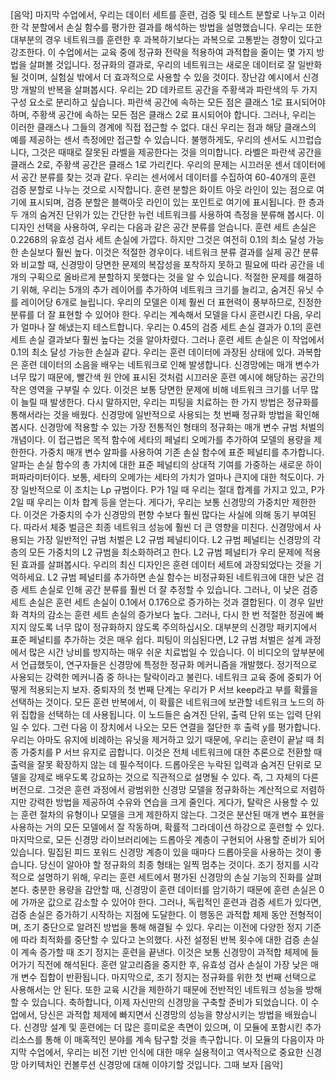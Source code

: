 [음악] 마지막 수업에서, 우리는 데이터 세트를 훈련, 검증 및 테스트 분할로 나누고 이러한 각 분할에서 손실 함수를 평가한 결과를 해석하는 방법을 설명했습니다. 우리는 또한 대부분의 경우 네트워크를 훈련한 후 과복하기보다는 과복으로 고통받는 경향이 있다고 강조한다. 이 수업에서는 교육 중에 정규화 전략을 적용하여 과적합을 줄이는 몇 가지 방법을 살펴볼 것입니다. 정규화의 결과로, 우리의 네트워크는 새로운 데이터로 잘 일반화될 것이며, 실험실 밖에서 더 효과적으로 사용할 수 있을 것이다. 장난감 예시에서 신경망 개발의 반복을 살펴봅시다. 우리는 2D 데카르트 공간을 주황색과 파란색의 두 가지 구성 요소로 분리하고 싶습니다. 파란색 공간에 속하는 모든 점은 클래스 1로 표시되어야 하며, 주황색 공간에 속하는 모든 점은 클래스 2로 표시되어야 합니다. 그러나, 우리는 이러한 클래스나 그들의 경계에 직접 접근할 수 없다. 대신 우리는 점과 해당 클래스의 예를 제공하는 센서 측정에만 접근할 수 있습니다. 불행하게도, 우리의 센서도 시끄럽습니다, 그것은 때때로 잘못된 라벨을 제공한다는 것을 의미합니다. 라벨은 파란색 공간을 클래스 2로, 주황색 공간은 클래스 1로 가리킨다. 우리의 문제는 시끄러운 센서 데이터에서 공간 분류를 찾는 것과 같다. 우리는 센서에서 데이터를 수집하여 60-40개의 훈련 검증 분할로 나누는 것으로 시작합니다. 훈련 분할은 화이트 아웃 라인이 있는 점으로 여기에 표시되며, 검증 분할은 블랙아웃 라인이 있는 포인트로 여기에 표시됩니다. 한 층과 두 개의 숨겨진 단위가 있는 간단한 뉴런 네트워크를 사용하여 측정을 분류해 봅시다. 이 디자인 선택을 사용하여, 우리는 다음과 같은 공간 분류를 얻습니다. 훈련 세트 손실은 0.2268의 유효성 검사 세트 손실에 가깝다. 하지만 그것은 여전히 0.1의 최소 달성 가능한 손실보다 훨씬 높다. 이것은 적절한 경우이다. 네트워크 분류 결과를 실제 공간 분류와 비교할 때, 신경망이 당면한 문제의 복잡성을 포착하지 못하고 필요에 따라 공간을 네 개의 구획으로 올바르게 분할하지 못했다는 것을 알 수 있습니다. 적절한 문제를 해결하기 위해, 우리는 5개의 추가 레이어를 추가하여 네트워크 크기를 늘리고, 숨겨진 유닛 수를 레이어당 6개로 늘립니다. 우리의 모델은 이제 훨씬 더 표현력이 풍부하므로, 진정한 분류를 더 잘 표현할 수 있어야 한다. 우리는 계속해서 모델을 다시 훈련시킨 다음, 우리가 얼마나 잘 해냈는지 테스트합니다. 우리는 0.45의 검증 세트 손실 결과가 0.1의 훈련 세트 손실 결과보다 훨씬 높다는 것을 알아차렸다. 그러나 훈련 세트 손실은 이 작업에서 0.1의 최소 달성 가능한 손실과 같다. 우리는 훈련 데이터에 과장된 상태에 있다. 과복합은 훈련 데이터의 소음을 배우는 네트워크로 인해 발생합니다. 신경망에는 매개 변수가 너무 많기 때문에, 빨간색 원 안에 표시된 것처럼 시끄러운 훈련 예시에 해당하는 공간의 작은 영역을 구부릴 수 있다. 이것은 보통 당면한 문제에 비해 네트워크 크기를 너무 많이 늘릴 때 발생한다. 다시 말하지만, 우리는 피팅을 치료하는 한 가지 방법은 정규화를 통해서라는 것을 배웠다. 신경망에 일반적으로 사용되는 첫 번째 정규화 방법을 확인해 봅시다. 신경망에 적용할 수 있는 가장 전통적인 형태의 정규화는 매개 변수 규범 처벌의 개념이다. 이 접근법은 목적 함수에 세타의 페널티 오메가를 추가하여 모델의 용량을 제한한다. 가중치 매개 변수 알파를 사용하여 기존 손실 함수에 표준 페널티를 추가합니다. 알파는 손실 함수의 총 가치에 대한 표준 페널티의 상대적 기여를 가중하는 새로운 하이퍼파라미터이다. 보통, 세타의 오메가는 세타의 가치가 얼마나 큰지에 대한 척도이다. 가장 일반적으로 이 조치는 Lp 규범이다. P가 1일 때 우리는 절대 합계를 가지고 있고, P가 2일 때 우리는 이차 합계 등을 얻는다. 게다가, 우리는 보통 신경망의 가중치만 제한한다. 이것은 가중치의 수가 신경망의 편향 수보다 훨씬 많다는 사실에 의해 동기 부여된다. 따라서 체중 벌금은 최종 네트워크 성능에 훨씬 더 큰 영향을 미친다. 신경망에서 사용되는 가장 일반적인 규범 처벌은 L2 규범 페널티이다. L2 규범 페널티는 신경망의 각 층의 모든 가중치의 L2 규범을 최소화하려고 한다. L2 규범 페널티가 우리 문제에 적용된 효과를 살펴봅시다. 우리의 최신 디자인은 훈련 데이터 세트에 과장되었다는 것을 기억하세요. L2 규범 페널티를 추가하면 손실 함수는 비정규화된 네트워크에 대한 낮은 검증 세트 손실로 인해 공간 분류를 훨씬 더 잘 추정할 수 있습니다. 그러나, 이 낮은 검증 세트 손실은 훈련 세트 손실이 0.1에서 0.176으로 증가하는 것과 결합된다. 이 경우 일반화 격차의 감소는 훈련 세트 손실의 증가보다 높다. 그러나, 다시 한 번 적절한 정권에 빠지지 않도록 너무 많이 정규화하지 않도록 주의하십시오. 대부분의 신경망 패키지에서 표준 페널티를 추가하는 것은 매우 쉽다. 피팅이 의심된다면, L2 규범 처벌은 설계 과정에서 많은 시간 낭비를 방지하는 매우 쉬운 치료법일 수 있습니다. 이 비디오의 앞부분에서 언급했듯이, 연구자들은 신경망에 특정한 정규화 메커니즘을 개발했다. 정기적으로 사용되는 강력한 메커니즘 중 하나는 탈락이라고 불린다. 네트워크 교육 중에 중퇴가 어떻게 적용되는지 보자. 중퇴자의 첫 번째 단계는 우리가 P 서브 keep라고 부를 확률을 선택하는 것이다. 모든 훈련 반복에서, 이 확률은 네트워크에 보관할 네트워크 노드의 하위 집합을 선택하는 데 사용됩니다. 이 노드들은 숨겨진 단위, 출력 단위 또는 입력 단위일 수 있다. 그런 다음 이 장치에서 나오는 모든 연결을 절단한 후 출력 y를 평가합니다. 우리는 아마도 유지에 비례하는 유닛을 제거하고 있기 때문에, 우리는 훈련이 끝날 때 최종 가중치를 P 서브 유지로 곱합니다. 이것은 전체 네트워크에 대한 추론으로 전환할 때 출력을 잘못 확장하지 않는 데 필수적이다. 드롭아웃은 누락된 입력과 숨겨진 단위로 모델을 강제로 배우도록 강요하는 것으로 직관적으로 설명될 수 있다. 즉, 그 자체의 다른 버전으로. 그것은 훈련 과정에서 광범위한 신경망 모델을 정규화하는 계산적으로 저렴하지만 강력한 방법을 제공하여 수유와 연습을 크게 줄인다. 게다가, 탈락은 사용할 수 있는 훈련 절차의 유형이나 모델을 크게 제한하지 않는다. 그것은 분산된 매개 변수 표현을 사용하는 거의 모든 모델에서 잘 작동하며, 확률적 그라데이션 하강으로 훈련할 수 있다. 마지막으로, 모든 신경망 라이브러리에는 드롭아웃 계층이 구현되어 사용할 준비가 되어 있습니다. 밀집된 피드 포워드 신경망 계층이 있을 때마다 드롭아웃을 사용하는 것이 좋습니다. 당신이 알아야 할 정규화의 최종 형태는 일찍 멈추는 것이다. 조기 정지를 시각적으로 설명하기 위해, 우리는 훈련 세트에서 평가된 신경망의 손실 기능의 진화를 살펴본다. 충분한 용량을 감안할 때, 신경망이 훈련 데이터를 암기하기 때문에 훈련 손실은 0에 가까운 값으로 감소할 수 있어야 한다. 그러나, 독립적인 훈련과 검증 세트가 있다면, 검증 손실은 증가하기 시작하는 지점에 도달한다. 이 행동은 과적합 체제 동안 전형적이며, 조기 중단으로 알려진 방법을 통해 해결될 수 있다. 우리는 이전에 다양한 정지 기준에 따라 최적화를 중단할 수 있다고 논의했다. 사전 설정된 반복 횟수에 대한 검증 손실이 계속 증가할 때 조기 정지는 훈련을 끝낸다. 이것은 보통 신경망이 과적합 체제에 들어가기 직전에 해석된다. 훈련 알고리즘을 중지한 후, 유효성 검사 손실이 가장 낮은 매개 변수 집합이 반환됩니다. 마지막으로, 조기 정지는 정규화를 위한 첫 번째 선택으로 사용해서는 안 된다. 또한 교육 시간을 제한하기 때문에 전반적인 네트워크 성능을 방해할 수 있습니다. 축하합니다, 이제 자신만의 신경망을 구축할 준비가 되었습니다. 이 수업에서, 당신은 과적합 체제에 빠지면서 신경망의 성능을 향상시키는 방법을 배웠습니다. 신경망 설계 및 훈련에는 더 많은 흥미로운 측면이 있으며, 이 모듈에 포함시킨 추가 리소스를 통해 이 매혹적인 분야를 계속 탐구할 것을 촉구합니다. 이 모듈의 다음이자 마지막 수업에서, 우리는 비전 기반 인식에 대한 매우 실용적이고 역사적으로 중요한 신경망 아키텍처인 컨볼루션 신경망에 대해 이야기할 것입니다. 그때 보자 [음악]